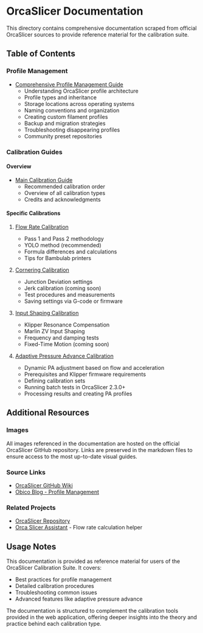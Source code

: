 # OrcaSlicer Documentation

This directory contains comprehensive documentation scraped from official OrcaSlicer sources to provide reference material for the calibration suite.

## Table of Contents

### Profile Management
- [Comprehensive Profile Management Guide](profiles/profile-management-guide.md)
  - Understanding OrcaSlicer profile architecture
  - Profile types and inheritance
  - Storage locations across operating systems
  - Naming conventions and organization
  - Creating custom filament profiles
  - Backup and migration strategies
  - Troubleshooting disappearing profiles
  - Community preset repositories

### Calibration Guides

#### Overview
- [Main Calibration Guide](calibration/calibration-guide.md)
  - Recommended calibration order
  - Overview of all calibration types
  - Credits and acknowledgments

#### Specific Calibrations
1. [Flow Rate Calibration](calibration/flow-rate-calibration.md)
   - Pass 1 and Pass 2 methodology
   - YOLO method (recommended)
   - Formula differences and calculations
   - Tips for Bambulab printers

2. [Cornering Calibration](calibration/cornering-calibration.md)
   - Junction Deviation settings
   - Jerk calibration (coming soon)
   - Test procedures and measurements
   - Saving settings via G-code or firmware

3. [Input Shaping Calibration](calibration/input-shaping-calibration.md)
   - Klipper Resonance Compensation
   - Marlin ZV Input Shaping
   - Frequency and damping tests
   - Fixed-Time Motion (coming soon)

4. [Adaptive Pressure Advance Calibration](calibration/adaptive-pressure-advance-calibration.md)
   - Dynamic PA adjustment based on flow and acceleration
   - Prerequisites and Klipper firmware requirements
   - Defining calibration sets
   - Running batch tests in OrcaSlicer 2.3.0+
   - Processing results and creating PA profiles

## Additional Resources

### Images
All images referenced in the documentation are hosted on the official OrcaSlicer GitHub repository. Links are preserved in the markdown files to ensure access to the most up-to-date visual guides.

### Source Links
- [OrcaSlicer GitHub Wiki](https://github.com/SoftFever/OrcaSlicer/wiki)
- [Obico Blog - Profile Management](https://www.obico.io/blog/orcaslicer-comprehensive-profile-management-guide/)

### Related Projects
- [OrcaSlicer Repository](https://github.com/SoftFever/OrcaSlicer)
- [Orca Slicer Assistant](https://github.com/ItsDeidara/Orca-Slicer-Assistant) - Flow rate calculation helper

## Usage Notes

This documentation is provided as reference material for users of the OrcaSlicer Calibration Suite. It covers:
- Best practices for profile management
- Detailed calibration procedures
- Troubleshooting common issues
- Advanced features like adaptive pressure advance

The documentation is structured to complement the calibration tools provided in the web application, offering deeper insights into the theory and practice behind each calibration type.